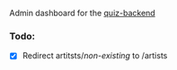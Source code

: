 Admin dashboard for the [quiz-backend](https://github.com/MrToph/quiz-backend)

### Todo:
- [x] Redirect artitsts/_non-existing_ to /artists 
